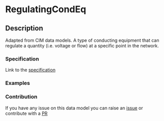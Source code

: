 # RegulatingCondEq

## Description 

Adapted from CIM data models. A type of conducting equipment that can regulate a quantity (i.e. voltage or flow) at a specific point in the network.
### Specification

Link to the [specification](https://smart-data-models.github.io/dataModel.EnergyCIM/RegulatingCondEq/doc/spec.md)
### Examples
### Contribution

 If you have any issue on this data model you can raise an [issue](https://github.com/smart-data-models/dataModel.EnergyCIM/issues)  or contribute with a [PR](https://github.com/smart-data-models/dataModel.EnergyCIM/pulls)